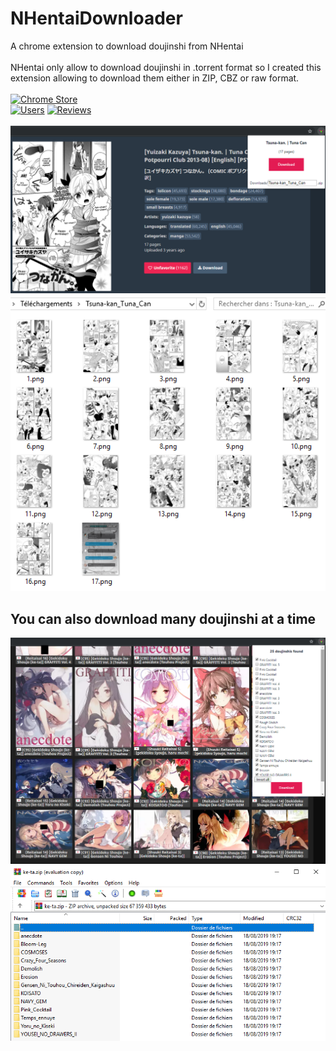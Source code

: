 # NHentaiDownloader
A chrome extension to download doujinshi from NHentai<br/><br/>
NHentai only allow to download doujinshi in .torrent format so I created this extension allowing to download them either in ZIP, CBZ or raw format.<br/><br/>
[![Chrome Store](https://developer.chrome.com/webstore/images/ChromeWebStore_BadgeWBorder_v2_206x58.png)](https://chrome.google.com/webstore/detail/nhentai-downloader/dcpdhacgmnhbfaebkcagkakpcighmeol)<br/>
[![Users](https://img.shields.io/chrome-web-store/users/dcpdhacgmnhbfaebkcagkakpcighmeol.svg?style=flat)](https://chrome.google.com/webstore/detail/nhentai-downloader/dcpdhacgmnhbfaebkcagkakpcighmeol)
[![Reviews](https://img.shields.io/chrome-web-store/stars/dcpdhacgmnhbfaebkcagkakpcighmeol.svg?style=flat)](https://chrome.google.com/webstore/detail/nhentai-downloader/dcpdhacgmnhbfaebkcagkakpcighmeol)
<br/><br/>
![Overview](Preview/Overview.png)<br/>
![Folder](Preview/Folder.png)

## You can also download many doujinshi at a time

![Overview](Preview/Overview-many.png)<br/>
![Folder](Preview/Folder-many.png)
